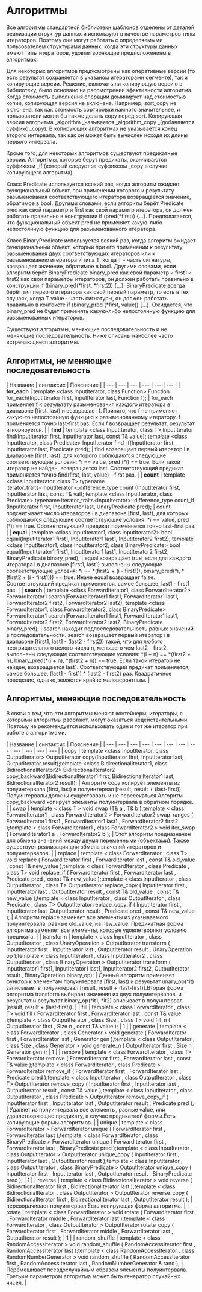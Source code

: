 # Алгоритмы

Все алгоритмы стандартной библиотеки шаблонов отделены от деталей реализации структур данных и используют в качестве параметров типы итераторов. Поэтому они могут работать с определяемыми пользователем структурами данных, когда эти структуры данных имеют типы итераторов, удовлетворяющие предположениям в алгоритмах.   
  
Для некоторых алгоритмов предусмотрены как оперативные версии \(то есть результат сохраняется в указаном итераторами сегменте\), так и копирующие версии. Решение, включать ли копирующую версию в библиотеку, было основано на рассмотрении эфективности алгоритма. Когда стоимость выполнения операции доминирует над стоимостью копии, копирующая версия не включена. Например, sort\_copy не включена, так как стоимость сортировки намного значительнее, и пользователи могли бы также делать copy перед sort. Копирующая версия алгоритма _algorithm _называется _algorithm\_copy _\(добавляется суффикс \_copy\). В копирующих алгоритмах не указывается конец второго интервала, так как он может быть вычислен исходя их длины первого интервала.

Кроме того, для некоторых алгоритмов существуют предикатные версии. Алгоритмы, которые берут предикаты, оканчиваются суффиксом \_if \(который следует за суффиксом \_copy в случае копирующего алгоритма\).   
  
Класс Predicate используется всякий раз, когда алгоритм ожидает функциональный объект, при применении которого к результату разыменования соответствующего итератора возвращается значение, обратимое в bool. Другими словами, если алгоритм берёт Predicate pred как свой параметр и first как свой параметр итератора, он должен работать правильно в конструкции if \(pred\(\*first\)\) {...}. Предполагается, что функциональный объект pred не применяет какую-либо непостоянную функцию для разыменованного итератора.   
  
Класс BinaryPredicate используется всякий раз, когда алгоритм ожидает функциональный объект, который при его применении к результату разыменования двух соответствующих итераторов или к разыменованию итератора и типа T, когда T - часть сигнатуры, возвращает значение, обратимое в bool. Другими словами, если алгоритм берёт BinaryPredicate binary\_pred как свой параметр и first1 и first2 как свои параметры итераторов, он должен работать правильно в конструкции if \(binary\_pred\(\*first, \*first2\)\) {...}. BinaryPredicate всегда берёт тип первого итератора как свой первый параметр, то есть в тех случаях, когда T value - часть сигнатуры, он должен работать правильно в контексте if \(binary\_pred \(\*first, value\)\) {...}. Ожидается, что binary\_pred не будет применять какую-либо непостоянную функцию для разыменованных итераторов.

Существуют алгоритмы, меняющие последовательность и не меняющие последовательность. Ниже описаны наиболее часто встречающиеся алгоритмы.

## Алгоритмы, не меняющие последовательность

| Название | синтаксис | Пояснение |
| --- | --- | --- | --- | --- | --- |
| **for\_each** | template &lt;class InputIterator, class Function&gt; Function for\_each\(InputIterator first, InputIterator last, Function f\); | for\_each применяет f к результату разыменования каждого итератора в диапазоне \[first, last\) и возвращает f. Принято, что f не применяет какую-то непостоянную функцию к разыменованному итератору. f применяется точно last-first раз. Если f возвращает результат, результат игнорируется. |
| **find** | template &lt;class InputIterator, class T&gt; InputIterator find\(InputIterator first, InputIterator last, const T& value\);  template &lt;class InputIterator, class Predicate&gt; InputIterator find\_if\(InputIterator first, InputIterator last, Predicate pred\); | find возвращает первый итератор i в диапазоне \[first, last\), для которого соблюдаются следующие соответствующие условия: \*i == value, pred \(\*i\) == true. Если такой итератор не найден, возвращается last. Соответствующий предикат применяется точно find\(first, last, value\) - first раз. |
| **count** | template &lt;class InputIterator, class T&gt; typename iterator\_traits&lt;InputIterator&gt;::difference\_type count \(InputIterator first, InputIterator last, const T& val\);  template &lt;class InputIterator, class Predicate&gt; typename iterator\_traits&lt;InputIterator&gt;::difference\_type count\_if \(InputIterator first, InputIterator last, UnaryPredicate pred\); | count подсчитывает число итераторов i в диапазоне \[first, last\), для которых соблюдаются следующие соответствующие условия: \*i == value, pred \(\*i\) == true. Соответствующий предикат применяется точно last-first раз. |
| **equal** | template &lt;class InputIterator1, class InputIterator2&gt; bool equal\(InputIterator1 first1, InputIterator1 last1, InputIterator2 first2\);  template &lt;class InputIterator1, class InputIterator2, class BinaryPredicate&gt; bool equal\(InputIterator1 first1, InputIterator1 last1, InputIterator2 first2,  BinaryPredicate binary\_pred\); | equal возвращает true, если для каждого итератора i в диапазоне \[first1, last1\) выполнены следующие соответствующие условия: \*i == \*\(first2 + \(i - first1\)\), binary\_pred\(\*i, \*\(first2 + \(i - first1\)\)\) == true. Иначе equal возвращает false. Соответствующий предикат применяется, самое большее, last1 - first1 раз. |
| **search** | template &lt;class ForwardIterator1, class ForwardIterator2&gt; ForwardIterator1 search\(ForwardIterator1 first1, ForwardIterator1 last1,  ForwardIterator2 first2, ForwardIterator2 last2\);  template &lt;class ForwardIterator1, class ForwardIterator2,  class BinaryPredicate&gt; ForwardIterator1 search\(ForwardIterator1 first1, ForwardIterator1 last1,  ForwardIterator2 first2, ForwardIterator2 last2,  BinaryPredicate binary\_pred\); | search находит подпоследовательность равных значений в последовательности. search возвращает первый итератор i в диапазоне \[first1, last1 - \(last2 - first2\)\) такой, что для любого неотрицательного целого числа n, меньшего чем last2 - first2, выполнены следующие соответствующие условия: \*\(i + n\) == \*\(first2 + n\), binary\_pred\(\*\(i + n\), \*\(first2 + n\)\) == true. Если такой итератор не найден, возвращается last1. Соответствующий предикат применяется, самое большее, \(last1  - first1\) \* \(last2 - first2\) раз. Квадратичное поведение, однако, является крайне маловероятным. |

## Алгоритмы, меняющие последовательность

В связи с тем, что эти алгоритмы меняют контейнеры, итераторы, с которыми алгоритмы работают, могут оказаться недействительными. Поэтому не рекомендуется использовать один и тот же итератор при работе с алгоритмами.

| Название | синтаксис | Пояснение |
| --- | --- | --- | --- | --- | --- | --- | --- | --- | --- | --- | --- |
| copy | template &lt;class InputIterator, class OutputIterator&gt; OutputIterator copy\(InputIterator first, InputIterator last,     OutputIterator result\);template &lt;class BidirectionalIterator1, class BidirectionalIterator2&gt; BidirectionalIterator2 copy\_backward\(BidirectionalIterator1 first, BidirectionalIterator1 last, BidirectionalIterator2 result\); | Алгоритм copy копирует элементы из полуинтервала \[first, last\) в полуинтервал \[result, result + \(last-first\)\). Полуинтервалы должны существовать и не пересекаться.Алгоритм copy\_backward копирует элементы полуинтервала в обратном порядке. |
| swap | template &lt; class T &gt; void swap \(T& a , T& b \);template &lt; class ForwardIterator1 , class ForwardIterator2 &gt; ForwardIterator2 swap\_ranges \( ForwardIterator1 first1 , ForwardIterator1 last1 , ForwardIterator2 first2 \);template &lt; class ForwardIterator1 , class ForwardIterator2 &gt; void iter\_swap \( ForwardIterator1 a , ForwardIterator2 b \); | Этот алгоритм предназначен для обмена значений между двумя переменными \(объектами\). Также существует реализация для обмена значений итераторов и полуинтервалов. |
| replace | template &lt; class ForwardIterator , class T&gt; void replace \( ForwardIterator first , ForwardIterator last , const T& old\_value , const T& new\_value \);template &lt; class ForwardIterator , class Predicate , class T&gt; void replace\_if \( ForwardIterator first , ForwardIterator last , Predicate pred , const T& new\_value \);template &lt; class InputIterator , class OutputIterator , class T&gt; OutputIterator replace\_copy \( InputIterator first , InputIterator last , OutputIterator result , const T& old\_value , const T& new\_value \);template &lt; class InputIterator , class OutputIterator , class Predicate , class T&gt; OutputIterator replace\_copy\_if \( InputIterator first , InputIterator last ,OutputIterator result , Predicate pred , const T& new\_value \); | Алгоритм replace заменяет все элементы из указываемого полуинтервала, равные old\_value, на new\_value. Предикатная форма алгоритма заменяет все элементы, которые удовлетворяют условию предиката. |
| transform | template &lt; class InputIterator , class OutputIterator , class UnaryOperation &gt; OutputIterator transform \( InputIterator first , InputIterator last , OutputIterator result , UnaryOperation op \);template &lt; class InputIterator1 , class InputIterator2 , class OutputIterator , class BinaryOperation &gt; OutputIterator transform \( InputIterator1 first1, InputIterator1 last1, InputIterator2 first2, OutputIterator result , BinaryOperation binary\_op\); | Данный алгоритм применяет функтор к элементам полуинтервала \[first, last\) и результат unary\_op\(\*it\)  записывает в полуинтервал \[result, result + \(last-first\)\).Вторая форма олгоритма transform выбирает значения из двух полуинтервалов, и результат и результат binary\_op\(\*it1, \*it2\)  аписывает в полуинтервал \[result, result + \(last-first\)\). |
| fill | template &lt; class ForwardIterator , class T&gt; void fill \( ForwardIterator first , ForwardIterator last , const T& value \);template &lt; class OutputIterator , class Size , class T&gt; void fill\_n \( OutputIterator first , Size n , const T& value \); | 1 |
| generate | template &lt; class ForwardIterator , class Generator &gt; void generate \( ForwardIterator first , ForwardIterator last , Generator gen \);template &lt; class OutputIterator , class Size , class Generator &gt; void generate\_n \( OutputIterator first , Size n , Generator gen \); | 1 |
| remove | template &lt; class ForwardIterator , class T&gt; ForwardIterator remove \( ForwardIterator first , ForwardIterator last , const T& value \);template &lt; class ForwardIterator , class Predicate &gt; ForwardIterator remove\_if \( ForwardIterator first , ForwardIterator last , Predicate pred \);template &lt; class InputIterator , class OutputIterator , class T&gt; OutputIterator remove\_copy \( InputIterator first , InputIterator last , OutputIterator result , const T& value \);template &lt; class InputIterator , class OutputIterator , class Predicate &gt; OutputIterator remove\_copy\_if \( InputIterator first , InputIterator last , OutputIterator result , Predicate pred \); | Удаляет из полуинтервала все элементы, равные value, или удовлетворяющие предикату, в случае предикатной формы.Есть копирующие формы алгоритмов. |
| unique | template &lt; class ForwardIterator &gt; ForwardIterator unique \( ForwardIterator first , ForwardIterator last \);template &lt; class ForwardIterator , class BinaryPredicate &gt; ForwardIterator unique \( ForwardIterator first , ForwardIterator last , BinaryPredicate pred \);template &lt; class InputIterator , class OutputIterator &gt; OutputIterator unique\_copy \( InputIterator first , InputIterator last , OutputIterator result \);template &lt; class InputIterator , class OutputIterator , class BinaryPredicate &gt; OutputIterator unique\_copy \( InputIterator first , InputIterator last , OutputIterator result , BinaryPredicate pred \); | 1 |
| reverse | template &lt; class BidirectionalIterator &gt; void reverse \( BidirectionalIterator first , BidirectionalIterator last \);template &lt; class BidirectionalIterator , class OutputIterator &gt; OutputIterator reverse\_copy \( BidirectionalIterator first , BidirectionalIterator last , OutputIterator result \); | переворачивает полуинтервал.Есть копирующая форма алгоритма. |
| rotate | template &lt; class ForwardIterator &gt; void rotate \( ForwardIterator first , ForwardIterator middle , ForwardIterator last \);template &lt; class ForwardIterator , class OutputIterator &gt; OutputIterator rotate\_copy \( ForwardIterator first , ForwardIterator middle , ForwardIterator last , OutputIterator result \); | 1 |
| random\_shuffle | template &lt; class RandomAccessIterator &gt; void random\_shuffle \( RandomAccessIterator first , RandomAccessIterator last \);template &lt; class RandomAccessIterator , class RandomNumberGenerator &gt; void random\_shuffle \( RandomAccessIterator first , RandomAccessIterator last , RandomNumberGenerator & rand \); | Перемешивает псевдослучайным образом элементы полуинтервала. Третьим параметром алгоритма может быть генератор случайных чисел. |



